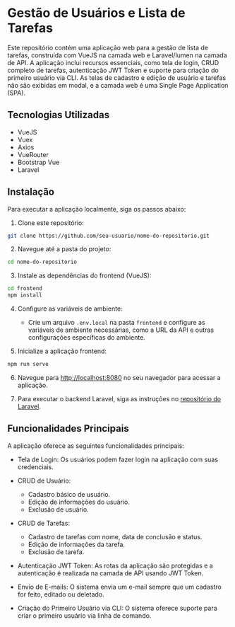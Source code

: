 # Gestão de Usuários e Lista de Tarefas

Este repositório contém uma aplicação web para a gestão de lista de tarefas, construída com VueJS na camada web e Laravel/lumen na camada de API. A aplicação inclui recursos essenciais, como tela de login, CRUD completo de tarefas, autenticação JWT Token e suporte para criação do primeiro usuário via CLI. As telas de cadastro e edição de usuário e tarefas não são exibidas em modal, e a camada web é uma Single Page Application (SPA).

## Tecnologias Utilizadas

- VueJS
- Vuex
- Axios
- VueRouter
- Bootstrap Vue
- Laravel

## Instalação

Para executar a aplicação localmente, siga os passos abaixo:

1. Clone este repositório:

```bash
git clone https://github.com/seu-usuario/nome-do-repositorio.git
```

2. Navegue até a pasta do projeto:

```bash
cd nome-do-repositorio
```

3. Instale as dependências do frontend (VueJS):

```bash
cd frontend
npm install
```

4. Configure as variáveis de ambiente:

   - Crie um arquivo `.env.local` na pasta `frontend` e configure as variáveis de ambiente necessárias, como a URL da API e outras configurações específicas do ambiente.

5. Inicialize a aplicação frontend:

```bash
npm run serve
```

6. Navegue para [http://localhost:8080](http://localhost:8080) no seu navegador para acessar a aplicação.

7. Para executar o backend Laravel, siga as instruções no [repositório do Laravel](https://github.com/seu-usuario/nome-do-repositorio-backend).

## Funcionalidades Principais

A aplicação oferece as seguintes funcionalidades principais:

- Tela de Login: Os usuários podem fazer login na aplicação com suas credenciais.

- CRUD de Usuário:
  - Cadastro básico de usuário.
  - Edição de informações do usuário.
  - Exclusão de usuário.
  
- CRUD de Tarefas:
  - Cadastro de tarefas com nome, data de conclusão e status.
  - Edição de informações da tarefa.
  - Exclusão de tarefa.

- Autenticação JWT Token: As rotas da aplicação são protegidas e a autenticação é realizada na camada de API usando JWT Token.

- Envio de E-mails: O sistema envia um e-mail sempre que um cadastro for feito, editado ou deletado.

- Criação do Primeiro Usuário via CLI: O sistema oferece suporte para criar o primeiro usuário via linha de comando.
